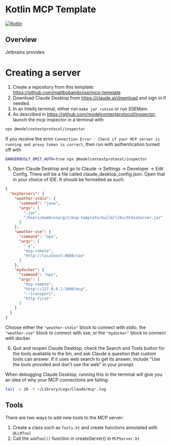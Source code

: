 # Kotlin MCP Template

[![Kotlin](https://img.shields.io/badge/%20language-Kotlin-red.svg)](https://kotlinlang.org/)

## Overview

Jetbrains provides

# Creating a server

1. Create a repository from this template: https://github.com/mattbobambrose/mcp-template
2. Download Claude Desktop from https://claude.ai/download and sign in if needed.
3. In an Intellij terminal, either run ```make jar runsse``` or run SSEMain.
4. As described in https://github.com/modelcontextprotocol/inspector, launch the mcp inspector in a terminal with
```bash 
npx @modelcontextprotocol/inspector
```

If you receive the error `Connection Error - Check if your MCP server is running and proxy token is correct`,
then run with authentication turned off with

```bash
DANGEROUSLY_OMIT_AUTH=true npx @modelcontextprotocol/inspector
```

5. Open Claude Desktop and go to Claude -> Settings -> Developer -> Edit Config.
   There will be a file called claude_desktop_config.json. Open that in your choice
   of IDE. It should be formatted as such:

```JSON
{
  "mcpServers": {
    "weather-stdio": {
      "command": "java",
      "args": [
        "-jar",
        "/Users/mambrose/git/mcp-template/build/libs/StdioServer.jar"
      ]
    },
    "weather-sse": {
      "command": "npx",
      "args": [
        "-y",
        "mcp-remote",
        "http://localhost:8080/sse"
      ]
    },
    "mydocker": {
      "command": "npx",
      "args": [
        "mcp-remote",
        "http://127.0.0.1:5000/mcp",
        "--transport",
        "http-first"
      ]
    }
  }
}
```

Choose either the ```"weather-stdio"``` block to connect with stdio,
the ```"weather-sse"``` block to connect with sse,
or the ```"mydocker"``` block to connect with docker.

6. Quit and reopen Claude Desktop, check the Search and Tools button for the tools
   available to the llm, and ask Claude a question that custom tools can answer.
   If it uses web search to get its answer, include "Use the tools provided and
   don't use the web" in your prompt.

When debugging Claude Desktop, running this in the terminal will give you an idea of why your MCP connections are
failing:

```bash
tail -n 20 -F ~/Library/Logs/Claude/mcp*.log
```

## Tools

There are two ways to add new tools to the MCP server:

1. Create a class such as `Tools.kt` and create functions annotated with `@LLMTool`
2. Call the `addTool()` function in createServer() in `MCPServer.kt`